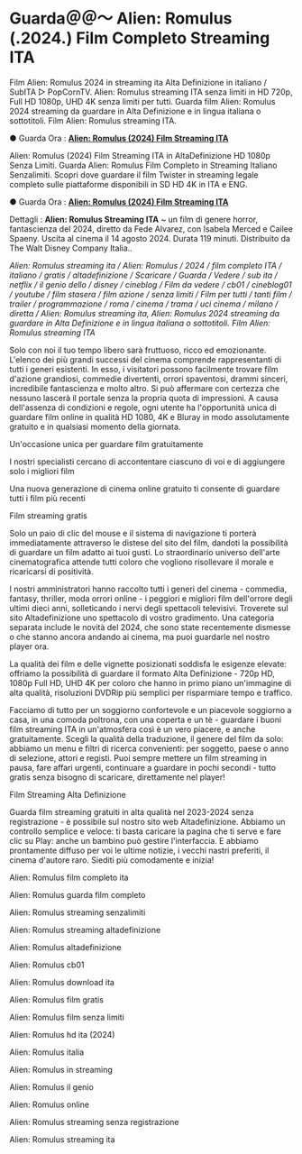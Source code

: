 # Guarda＠＠～ Alien: Romulus (.2024.) Film Completo Streaming ITA

Film Alien: Romulus 2024 in streaming ita Alta Definizione in italiano / SubITA ▷ PopCornTV. Alien: Romulus streaming ITA senza limiti in HD 720p, Full HD 1080p, UHD 4K senza limiti per tutti. Guarda film Alien: Romulus 2024 streaming da guardare in Alta Definizione e in lingua italiana o sottotitoli. Film Alien: Romulus streaming ITA.

● Guarda Ora : **[Alien: Romulus (2024) Film Streaming ITA](https://popcorn-tv.online/it/movie/945961/alien-romulus)**

Alien: Romulus (2024) Film Streaming ITA in AltaDefinizione HD 1080p Senza Limiti. Guarda Alien: Romulus Film Completo in Streaming Italiano Senzalimiti. Scopri dove guardare il film Twister in streaming legale completo sulle piattaforme disponibili in SD HD 4K in ITA e ENG.

● Guarda Ora : **[Alien: Romulus (2024) Film Streaming ITA](https://popcorn-tv.online/it/movie/945961/alien-romulus)**

Dettagli : **Alien: Romulus Streaming ITA** ~ un film di genere horror, fantascienza del 2024, diretto da Fede Alvarez, con Isabela Merced e Cailee Spaeny. Uscita al cinema il 14 agosto 2024. Durata 119 minuti. Distribuito da The Walt Disney Company Italia..

_Alien: Romulus streaming ita / Alien: Romulus / 2024 / film completo ITA / italiano / gratis / altadefinizione / Scaricare / Guarda / Vedere / sub ita / netflix / il genio dello / disney / cineblog / Film da vedere / cb01 / cineblog01 / youtube / film stasera / film azione / senza limiti / Film per tutti / tanti film / trailer / programmazione / roma / cinema / trama / uci cinema / milano / diretta / Alien: Romulus streaming ita, Alien: Romulus 2024 streaming da guardare in Alta Definizione e in lingua italiana o sottotitoli. Film Alien: Romulus streaming ITA_

Solo con noi il tuo tempo libero sarà fruttuoso, ricco ed emozionante. L'elenco dei più grandi successi del cinema comprende rappresentanti di tutti i generi esistenti. In esso, i visitatori possono facilmente trovare film d'azione grandiosi, commedie divertenti, orrori spaventosi, drammi sinceri, incredibile fantascienza e molto altro. Si può affermare con certezza che nessuno lascerà il portale senza la propria quota di impressioni. A causa dell'assenza di condizioni e regole, ogni utente ha l'opportunità unica di guardare film online in qualità HD 1080, 4K e Bluray in modo assolutamente gratuito e in qualsiasi momento della giornata.

Un'occasione unica per guardare film gratuitamente

I nostri specialisti cercano di accontentare ciascuno di voi e di aggiungere solo i migliori film

Una nuova generazione di cinema online gratuito ti consente di guardare tutti i film più recenti

Film streaming gratis

Solo un paio di clic del mouse e il sistema di navigazione ti porterà immediatamente attraverso le distese del sito del film, dandoti la possibilità di guardare un film adatto ai tuoi gusti. Lo straordinario universo dell'arte cinematografica attende tutti coloro che vogliono risollevare il morale e ricaricarsi di positività.

I nostri amministratori hanno raccolto tutti i generi del cinema - commedia, fantasy, thriller, moda orrori online - i peggiori e migliori film dell'orrore degli ultimi dieci anni, solleticando i nervi degli spettacoli televisivi. Troverete sul sito Altadefinizione uno spettacolo di vostro gradimento. Una categoria separata include le novità del 2024, che sono state recentemente dismesse o che stanno ancora andando ai cinema, ma puoi guardarle nel nostro player ora.

La qualità dei film e delle vignette posizionati soddisfa le esigenze elevate: offriamo la possibilità di guardare il formato Alta Definizione - 720p HD, 1080p Full HD, UHD 4K per coloro che hanno in primo piano un'immagine di alta qualità, risoluzioni DVDRip più semplici per risparmiare tempo e traffico.

Facciamo di tutto per un soggiorno confortevole e un piacevole soggiorno a casa, in una comoda poltrona, con una coperta e un tè - guardare i buoni film streaming ITA in un'atmosfera così è un vero piacere, e anche gratuitamente. Scegli la qualità della traduzione, il genere del film da solo: abbiamo un menu e filtri di ricerca convenienti: per soggetto, paese o anno di selezione, attori e registi. Puoi sempre mettere un film streaming in pausa, fare affari urgenti, continuare a guardare in pochi secondi - tutto gratis senza bisogno di scaricare, direttamente nel player!

Film Streaming Alta Definizione

Guarda film streaming gratuiti in alta qualità nel 2023-2024 senza registrazione - è possibile sul nostro sito web Altadefinizione. Abbiamo un controllo semplice e veloce: ti basta caricare la pagina che ti serve e fare clic su Play: anche un bambino può gestire l'interfaccia. E abbiamo prontamente diffuso per voi le ultime notizie, i vecchi nastri preferiti, il cinema d'autore raro. Siediti più comodamente e inizia!

Alien: Romulus film completo ita

Alien: Romulus guarda film completo

Alien: Romulus streaming senzalimiti

Alien: Romulus streaming altadefinizione

Alien: Romulus altadefinizione

Alien: Romulus cb01

Alien: Romulus download ita

Alien: Romulus film gratis

Alien: Romulus film senza limiti

Alien: Romulus hd ita (2024)

Alien: Romulus italia

Alien: Romulus in streaming

Alien: Romulus il genio

Alien: Romulus online

Alien: Romulus streaming senza registrazione

Alien: Romulus streaming ita
